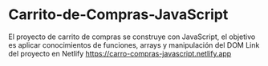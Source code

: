 # Carrito-de-Compras-JavaScript
El proyecto de carrito de compras se construye con JavaScript, el objetivo es aplicar conocimientos de funciones, arrays y manipulación del DOM 
Link del proyecto en Netlify
https://carro-compras-javascript.netlify.app
